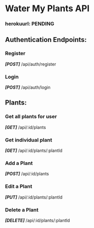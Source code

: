 # Water My Plants API

### herokuurl: PENDING


## Authentication Endpoints:

### Register
**_[POST]_** /api/auth/register


### Login
**_[POST]_** /api/auth/login


## Plants:

### Get all plants for user
**_[GET]_** /api/:id/plants


### Get individual plant
**_[GET]_** /api/:id/plants/:plantId

### Add a Plant
**_[POST]_** /api/:id/plants

### Edit a Plant
**_[PUT]_** /api/:id/plants/:plantId

### Delete a Plant
**_[DELETE]_** /api/:id/plants/:plantId
